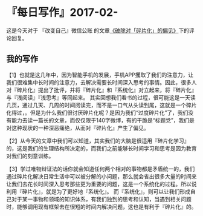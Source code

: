 # 『每日写作』2017-02-

这是今天对于 『改变自己』微信公账 的文章[《破除对「碎片化」的偏见》](http://mp.weixin.qq.com/s/f4eaP43r928OL0fFFiCkyw)下的评论回复。

## 我的写作

【1】也就是这几年中，因为智能手机的发展，手机APP攫取了我们的注意力，让我们很难集中长时间的注意力，去解决需要长时间深入思考的事情。因此，很多人对『碎片化』提出了批评，并将『碎片化』和『系统化』对立起来，将『碎片化』与『浅阅读』『浅思考』等同起来。
其实回想我们看书的过程，很可能这是一天读几页，通过几天、几周的时间阅读完，而不是一口气从头读到尾，这就是一个碎片化得过，。但是为什么我们很讨厌碎片化呢？是因为我们“过度碎片化”了，我们没有能力去读一篇长的文章，而仅仅限于140字微博，有的干脆是“标题党”，我们是对这种现状的一种深恶痛绝，从而对『碎片化』产生了偏见。

【2】从今天的文章中我们可以知道，其实我们的大脑是很适用『碎片化学习』的，这是我们的生理结构所决定的，而我们之前能够长时间学习和思考是因为教育对我们的刻意训练。

【3】学过唯物辩证法的话你就会知道任何两个相对的事物都是矛盾统一的，我们通过碎片化解决日常生活中可以被分解的小问题，那么就会省出很多大量的时间来让我们去花长时间深入思考那些更为重要的问题，这是一个系统化的过程。所以说利用『碎片化』，就是为了更好地『系统化』。
而『系统化』，则可以让我们形成自己对于某一事物和领域的知识体系，有我们独到的思考和认知，当遇到相关问题时，能够调用现有框架去在很短的时间内解决问题，这也是有利于『碎片化』的。